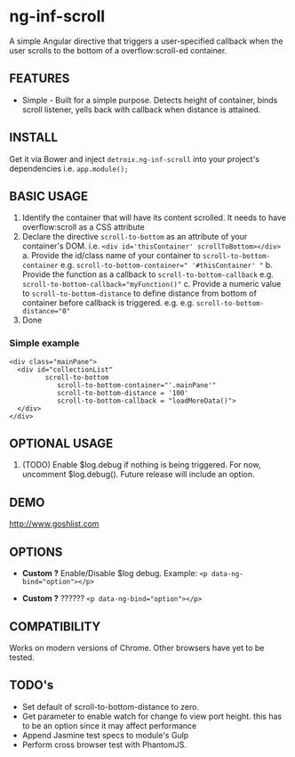 ng-inf-scroll
================
A simple Angular directive that triggers a user-specified callback when the user scrolls to the bottom of a overflow:scroll-ed container.

FEATURES
--------
* Simple - Built for a simple purpose. Detects height of container, binds scroll listener, yells back with callback when distance is attained.

INSTALL
--------
Get it via Bower and inject ``detroix.ng-inf-scroll`` into your project's dependencies i.e. ``app.module();``

BASIC USAGE
--------
1. Identify the container that will have its content scrolled. It needs to have overflow:scroll as a CSS attribute
2. Declare the directive ``scroll-to-bottom`` as an attribute of your container's DOM. i.e. ``<div id='thisContainer' scrollToBottom></div>``
  a. Provide the id/class name of your container to ``scroll-to-bottom-container`` e.g. ``scroll-to-bottom-container=" '#thisContainer' "``
  b. Provide the function as a callback to `scroll-to-bottom-callback` e.g. ``scroll-to-bottom-callback="myFunction()"``
  c. Provide a numeric value to `scroll-to-bottom-distance` to define distance from bottom of container before callback is triggered. e.g. e.g. ``scroll-to-bottom-distance="0"``
3. Done

### Simple example

```
<div class="mainPane">
  <div id="collectionList"
         scroll-to-bottom
            scroll-to-bottom-container="'.mainPane'"
            scroll-to-bottom-distance = '100'
            scroll-to-bottom-callback = "loadMoreData()">
  </div>
</div>

```

OPTIONAL USAGE
--------
1. (TODO) Enable $log.debug if nothing is being triggered. For now, uncomment $log.debug(). Future release will include an option.


DEMO
--------
http://www.goshlist.com


OPTIONS
--------
* **Custom ?**
Enable/Disable $log debug. Example:
``<p data-ng-bind="option"></p>``

* **Custom ?**
??????
``<p data-ng-bind="option"></p>``


COMPATIBILITY
--------
Works on modern versions of Chrome. Other browsers have yet to be tested.


TODO's
--------
* Set default of scroll-to-bottom-distance to zero.
* Get parameter to enable watch for change fo view port height. this has to be an option since it may affect performance
* Append Jasmine test specs to module's Gulp
* Perform cross browser test with PhantomJS.